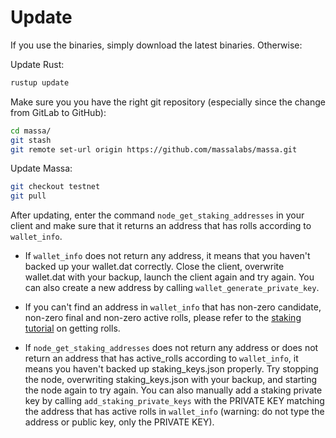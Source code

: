 # Update

If you use the binaries, simply download the latest binaries. Otherwise:

Update Rust:

```bash
rustup update
```

Make sure you you have the right git repository (especially since the change from GitLab to GitHub):

```bash
cd massa/
git stash
git remote set-url origin https://github.com/massalabs/massa.git
```

Update Massa:

```bash
git checkout testnet
git pull
```

After updating, enter the command `node_get_staking_addresses` in your client and make sure that it returns an address that has rolls according to `wallet_info`.

-   If `wallet_info` does not return any address, it means that you haven't backed up your wallet.dat correctly. Close the client, overwrite wallet.dat with your backup, launch the client again and try again. You can also create a new address by calling `wallet_generate_private_key`.

-   If you can't find an address in `wallet_info` that has non-zero candidate, non-zero final and non-zero active rolls, please refer to the [staking tutorial](staking.md) on getting rolls.

-   If `node_get_staking_addresses` does not return any address or does not return an address that has active_rolls according to `wallet_info`, it means you haven't backed up staking_keys.json properly. Try stopping the node, overwriting staking_keys.json with your backup, and starting the node again to try again. You can also manually add a staking private key by calling `add_staking_private_keys` with the PRIVATE KEY matching the address that has active rolls in `wallet_info` (warning: do not type the address or public key, only the PRIVATE KEY).
